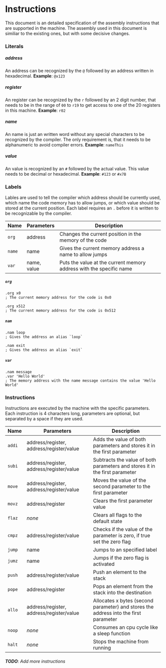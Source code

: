 # Instructions

This document is an detailed specification of the assembly instructions that
are supported in the machine. The assembly used in this document is similiar to
the existing ones, but with some decisive changes.

### Literals

##### address

An address can be recognized by the `@` followed by an address written in
hexadecimal. **Example**: `@x123`

##### register

An register can be recognized by the `r` followed by an 2 digit number, that
needs to be in the range of `00` to `r19` to get access to one of the 20
registers in this machine. **Example**: `r02`

##### name

An name is just an written word without any special characters to be recognized
by the compiler. The only requirement is, that it needs to be alphanumeric to
avoid compiler errors. **Example**: `nameThis`

##### value

An value is recognized by an `#` followed by the actual value. This value needs
to be decimal or hexadecimal. **Example**: `#123` or `#x7B`

### Labels

Lables are used to tell the compiler which address should be currently used,
which name the code memory has to allow jumps, or which value should be stored
at the current position. Each label requires an `.` before it is written to be
recognizable by the compiler.

| Name | Parameters | Description |
|-|-|-|
| `org` | address | Changes the current position in the memory of the code |
| `name` | name | Gives the current memory address a name to allow jumps |
| `var` | name, value | Puts the value at the current memory address with the specific name |

##### `org`

```assembly
.org x0
; The current memory address for the code is 0x0

.org x512
; The current memory address for the code is 0x512
```

##### `nam`

```assembly
.nam loop
; Gives the address an alias `loop`

.nam exit
; Gives the address an alias `exit`
```

##### `var`

```assembly
.nam message
.var 'Hello World'
; The memory address with the name message contains the value 'Hello World'
```

### Instructions

Instructions are executed by the machine with the specific parameters. Each
instruction is 4 characters long, parameters are optional, but separated by
a space if they are used.

| Name | Parameters | Description |
|-|-|-|
| `addi` | address/register, address/register/value | Adds the value of both parameters and stores it in the first parameter |
| `subi` | address/register, address/register/value | Subtracts the value of both parameters and stores it in the first parameter |
| `move` | address/register, address/register/value | Moves the value of the second parameter to the first parameter |
| `movz` | address/register | Clears the first parameter value |
| `flaz` | _none_ | Clears all flags to the default state |
| `cmpz` | address/register/value | Checks if the value of the parameter is zero, if true set the zero flag |
| `jump` | name | Jumps to an specified label |
| `jumz` | name | Jumps if the zero flag is activated |
| `push` | address/register/value | Push an element to the stack |
| `pope` | address/register | Pops an element from the stack into the destination |
| `allo` | address/register, address/register/value | Allocates x bytes (second parameter) and stores the address into the first parameter |
| `noop` | _none_ | Consumes an cpu cycle like a sleep function |
| `halt` | _none_ | Stops the machine from running |

###### **TODO**: Add more instructions
